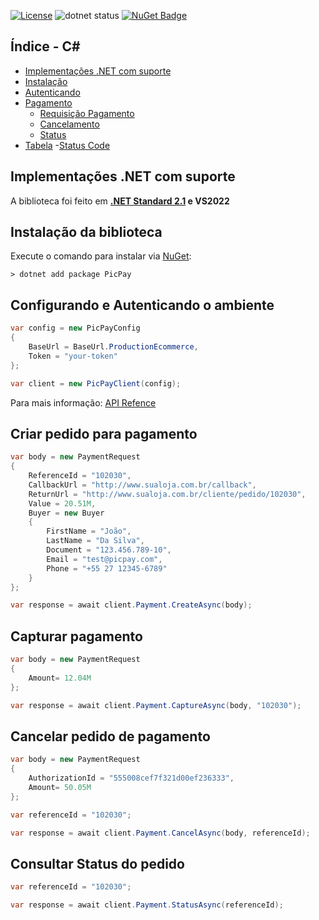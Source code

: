 [![License](https://img.shields.io/badge/license-MIT-green)](./LICENSE)
![dotnet status](https://github.com/matmiranda/picpay-dotnet/actions/workflows/dotnet.yml/badge.svg?event=push)
[![NuGet Badge](https://buildstats.info/nuget/PicPay)](https://www.nuget.org/packages/PicPay)

## Índice - C#
- [Implementações .NET com suporte](#implementações-net-com-suporte)
- [Instalação](#instalação)
- [Autenticando](#autenticando-o-ambiente-e-commerce)
- [Pagamento](#pagamento)
  - [Requisição Pagamento](#requisição-pagamento)
  - [Cancelamento](#cancelamento)
  - [Status](#status)
- [Tabela](#tabela)
  -[Status Code](#status-code)

## Implementações .NET com suporte
A biblioteca foi feito em **[.NET Standard 2.1](https://learn.microsoft.com/pt-br/dotnet/standard/net-standard?tabs=net-standard-2-1) e  VS2022**

## Instalação da biblioteca
Execute o comando para instalar via [NuGet](https://www.nuget.org/packages/PicPay/):

```.net cli
> dotnet add package PicPay
```

## Configurando e Autenticando o ambiente
```C#
var config = new PicPayConfig
{
    BaseUrl = BaseUrl.ProductionEcommerce,
    Token = "your-token"
};

var client = new PicPayClient(config);
```
Para mais informação: [API Refence](https://picpay.github.io/picpay-docs-digital-payments/checkout/resources/api-reference)

## Criar pedido para pagamento
```C#
var body = new PaymentRequest
{
    ReferenceId = "102030",
    CallbackUrl = "http://www.sualoja.com.br/callback",
    ReturnUrl = "http://www.sualoja.com.br/cliente/pedido/102030",
    Value = 20.51M,
    Buyer = new Buyer
    {
        FirstName = "João",
        LastName = "Da Silva",
        Document = "123.456.789-10",
        Email = "test@picpay.com",
        Phone = "+55 27 12345-6789"
    }
};

var response = await client.Payment.CreateAsync(body);
```

## Capturar pagamento
```C#
var body = new PaymentRequest
{
    Amount= 12.04M
};

var response = await client.Payment.CaptureAsync(body, "102030");
```

## Cancelar pedido de pagamento
```C#
var body = new PaymentRequest
{
    AuthorizationId = "555008cef7f321d00ef236333",
    Amount= 50.05M
};

var referenceId = "102030";

var response = await client.Payment.CancelAsync(body, referenceId);
```

## Consultar Status do pedido
```C#
var referenceId = "102030";

var response = await client.Payment.StatusAsync(referenceId);
```
